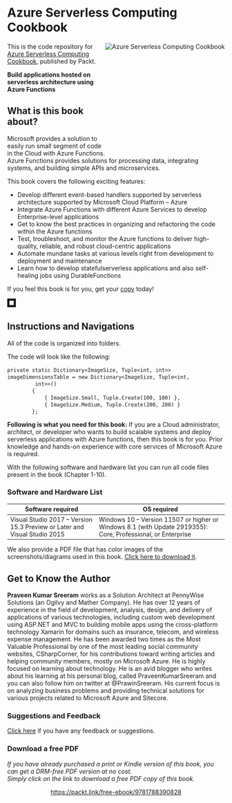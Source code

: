 # Azure Serverless Computing Cookbook

<a href="https://www.packtpub.com/virtualization-and-cloud/azure-serverless-computing-cookbook?utm_source=github&utm_medium=repository&utm_campaign=9781788390828"><img src="https://www.packtpub.com/sites/default/files/9781788390828.png" alt="Azure Serverless Computing Cookbook" height="256px" align="right"></a>

This is the code repository for [Azure Serverless Computing Cookbook](https://www.packtpub.com/virtualization-and-cloud/azure-serverless-computing-cookbook?utm_source=github&utm_medium=repository&utm_campaign=9781788390828), published by Packt.

**Build applications hosted on serverless architecture using Azure Functions**

## What is this book about?
Microsoft provides a solution to easily run small segment of code in the Cloud with Azure Functions. Azure Functions provides solutions for processing data, integrating systems, and building simple APIs and microservices.

This book covers the following exciting features:
* Develop different event-based handlers supported by serverless architecture supported by Microsoft Cloud Platform – Azure
* Integrate Azure Functions with different Azure Services to develop Enterprise-level applications
* Get to know the best practices in organizing and refactoring the code within the Azure functions
* Test, troubleshoot, and monitor the Azure functions to deliver high-quality, reliable, and robust cloud-centric applications
* Automate mundane tasks at various levels right from development to deployment and maintenance
* Learn how to develop statefulserverless applications and also self-healing jobs using DurableFunctions

If you feel this book is for you, get your [copy](https://www.amazon.com/dp/1788390822) today!

<a href="https://www.packtpub.com/?utm_source=github&utm_medium=banner&utm_campaign=GitHubBanner"><img src="https://raw.githubusercontent.com/PacktPublishing/GitHub/master/GitHub.png" 
alt="https://www.packtpub.com/" border="5" /></a>


## Instructions and Navigations
All of the code is organized into folders.

The code will look like the following:
```
private static Dictionary<ImageSize, Tuple<int, int>> imageDimensionsTable = new Dictionary<ImageSize, Tuple<int,         
         int>>()
        {
            { ImageSize.Small, Tuple.Create(100, 100) },
            { ImageSize.Medium, Tuple.Create(200, 200) }
        };
```

**Following is what you need for this book:**
If you are a Cloud administrator, architect, or developer who wants to build scalable systems and deploy serverless applications with Azure functions, then this book is for you. Prior knowledge and hands-on experience with core services of Microsoft Azure is required.

With the following software and hardware list you can run all code files present in the book (Chapter 1-10).

### Software and Hardware List

| Software required                   | OS required                        |
 |------------------------------------| -----------------------------------|
 Visual Studio 2017 – Version 15.3 Preview or Later  and Visual Studio 2015                    | Windows 10 – Version 11507 or higher or Windows 8.1 (with Update 2919355): Core, Professional, or Enterprise |
           


We also provide a PDF file that has color images of the screenshots/diagrams used in this book. [Click here to download it](https://www.packtpub.com/sites/default/files/downloads/AzureServerlessComputingCookbook_ColorImages.pdf).

## Get to Know the Author
**Praveen Kumar Sreeram** works as a Solution Architect at PennyWise Solutions (an Ogilvy and Mather Company). He has over 12 years of experience in the field of development, analysis, design, and delivery of applications of various technologies, including custom web development using ASP.NET and MVC to building mobile apps using the cross-platform technology Xamarin for domains such as insurance, telecom, and wireless expense management. He has been awarded two times as the Most Valuable Professional by one of the most leading social community websites, CSharpCorner, for his contributions toward writing articles and helping community members, mostly on Microsoft Azure. He is highly focused on learning about technology. He is an avid blogger who writes about his learning at his personal blog, called PraveenKumarSreeram and you can also follow him on twitter at @PrawinSreeram. His current focus is on analyzing business problems and providing technical solutions for various projects related to Microsoft Azure and Sitecore.

### Suggestions and Feedback
[Click here](https://docs.google.com/forms/d/e/1FAIpQLSdy7dATC6QmEL81FIUuymZ0Wy9vH1jHkvpY57OiMeKGqib_Ow/viewform) if you have any feedback or suggestions.
### Download a free PDF

 <i>If you have already purchased a print or Kindle version of this book, you can get a DRM-free PDF version at no cost.<br>Simply click on the link to download a free PDF copy of this book.</i>
<p align="center"> <a href="https://packt.link/free-ebook/9781788390828">https://packt.link/free-ebook/9781788390828 </a> </p>